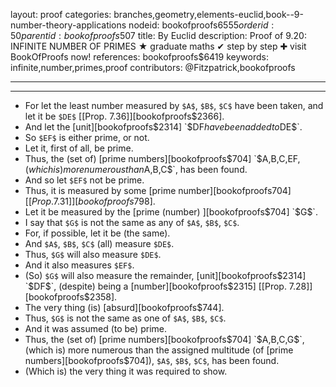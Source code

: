 layout: proof
categories: branches,geometry,elements-euclid,book--9-number-theory-applications
nodeid: bookofproofs$6555
orderid: 50
parentid: bookofproofs$507
title: By Euclid
description:  Proof of 9.20: INFINITE NUMBER OF PRIMES &#9733; graduate maths &#10004; step by step &#10010; visit BookOfProofs now!
references: bookofproofs$6419
keywords: infinite,number,primes,proof
contributors: @Fitzpatrick,bookofproofs

---


---



* For let the least number measured by `$A$`, `$B$`, `$C$` have been taken, and let it be `$DE$` [[Prop. 7.36]][bookofproofs$2366].
* And let the [unit][bookofproofs$2314] `$DF$` have been added to `$DE$`.
* So `$EF$` is either prime, or not.
* Let it, first of all, be prime.
* Thus, the (set of) [prime numbers][bookofproofs$704] `$A$`, `$B$`, `$C$`, `$EF$`, (which is) more numerous than `$A$`, `$B$`, `$C$`, has been found.
* And so let `$EF$` not be prime.
* Thus, it is measured by some [prime number][bookofproofs$704] [[Prop. 7.31]][bookofproofs$798].
* Let it be measured by the [prime (number) ][bookofproofs$704] `$G$`.
* I say that `$G$` is not the same as any of `$A$`, `$B$`, `$C$`.
* For, if possible, let it be (the same).
* And `$A$`, `$B$`, `$C$` (all) measure `$DE$`.
* Thus, `$G$` will also measure `$DE$`.
* And it also measures `$EF$`.
* (So) `$G$` will also measure the remainder, [unit][bookofproofs$2314] `$DF$`, (despite) being a [number][bookofproofs$2315] [[Prop. 7.28]][bookofproofs$2358].
* The very thing (is) [absurd][bookofproofs$744].
* Thus, `$G$` is not the same as one of `$A$`, `$B$`, `$C$`.
* And it was assumed (to be) prime.
* Thus, the (set of) [prime numbers][bookofproofs$704] `$A$`, `$B$`, `$C$`, `$G$`, (which is) more numerous than the assigned multitude (of [prime numbers][bookofproofs$704]), `$A$`, `$B$`, `$C$`, has been found.
* (Which is) the very thing it was required to show.
